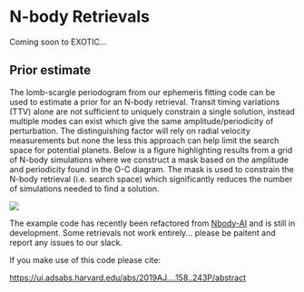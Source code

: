 # N-body Retrievals 

Coming soon to EXOTIC...

## Prior estimate

The lomb-scargle periodogram from our ephemeris fitting code can be used to estimate a prior for an N-body retrieval. Transit timing variations (TTV) alone are not sufficient to uniquely constrain a single solution, instead multiple modes can exist which give the same amplitude/periodicity of perturbation. The distinguishing factor will rely on radial velocity measurements but none the less this approach can help limit the search space for potential planets. Below is a figure highlighting results from a grid of N-body simulations where we construct a mask based on the amplitude and periodicity found in the O-C diagram. The mask is used to constrain the N-body retrieval (i.e. search space) which significantly reduces the number of simulations needed to find a solution.

![](ttv_prior.png)

The example code has recently been refactored from [Nbody-AI](https://github.com/pearsonkyle/Nbody-ai) and is still in development. Some retrievals not work entirely... please be paitent and report any issues to our slack. 

If you make use of this code please cite:

https://ui.adsabs.harvard.edu/abs/2019AJ....158..243P/abstract
